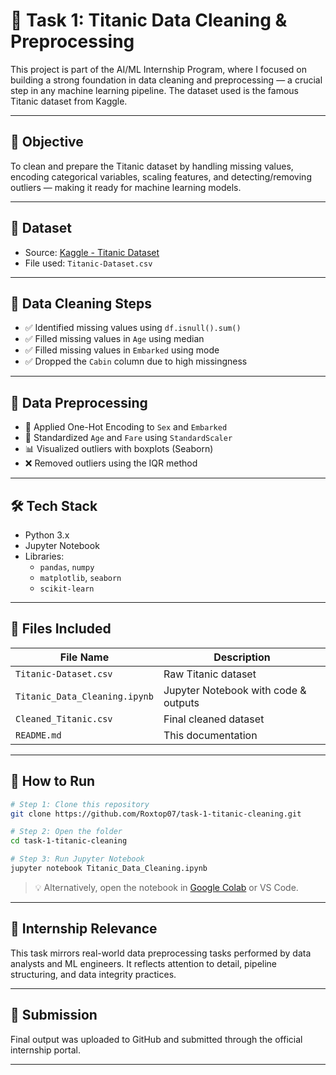 
# 🚢 Task 1: Titanic Data Cleaning & Preprocessing

This project is part of the AI/ML Internship Program, where I focused on building a strong foundation in data cleaning and preprocessing — a crucial step in any machine learning pipeline. The dataset used is the famous Titanic dataset from Kaggle.

---

## 🎯 Objective

To clean and prepare the Titanic dataset by handling missing values, encoding categorical variables, scaling features, and detecting/removing outliers — making it ready for machine learning models.

---

## 📂 Dataset

- Source: [Kaggle - Titanic Dataset](https://www.kaggle.com/datasets/yasserh/titanic-dataset)
- File used: `Titanic-Dataset.csv`

---

## 🧹 Data Cleaning Steps

- ✅ Identified missing values using `df.isnull().sum()`
- ✅ Filled missing values in `Age` using median
- ✅ Filled missing values in `Embarked` using mode
- ✅ Dropped the `Cabin` column due to high missingness

---

## 🔁 Data Preprocessing

- 🧠 Applied One-Hot Encoding to `Sex` and `Embarked`
- 📏 Standardized `Age` and `Fare` using `StandardScaler`
- 📊 Visualized outliers with boxplots (Seaborn)
- ❌ Removed outliers using the IQR method

---

## 🛠️ Tech Stack

- Python 3.x
- Jupyter Notebook
- Libraries:
  - `pandas`, `numpy`
  - `matplotlib`, `seaborn`
  - `scikit-learn`

---

## 📁 Files Included

| File Name                      | Description                           |
|-------------------------------|---------------------------------------|
| `Titanic-Dataset.csv`         | Raw Titanic dataset                   |
| `Titanic_Data_Cleaning.ipynb` | Jupyter Notebook with code & outputs  |
| `Cleaned_Titanic.csv`         | Final cleaned dataset                 |
| `README.md`                   | This documentation                    |

---

## 🧪 How to Run

```bash
# Step 1: Clone this repository
git clone https://github.com/Roxtop07/task-1-titanic-cleaning.git

# Step 2: Open the folder
cd task-1-titanic-cleaning

# Step 3: Run Jupyter Notebook
jupyter notebook Titanic_Data_Cleaning.ipynb
```

> 💡 Alternatively, open the notebook in [Google Colab](https://colab.research.google.com/) or VS Code.

---

## 💼 Internship Relevance

This task mirrors real-world data preprocessing tasks performed by data analysts and ML engineers. It reflects attention to detail, pipeline structuring, and data integrity practices.

---

## 🚀 Submission

Final output was uploaded to GitHub and submitted through the official internship portal.

---
